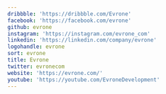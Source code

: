 ```yaml
---
dribbble: 'https://dribbble.com/Evrone'
facebook: 'https://facebook.com/evrone'
github: evrone
instagram: 'https://instagram.com/evrone_com'
linkedin: 'https://linkedin.com/company/evrone'
logohandle: evrone
sort: evrone
title: Evrone
twitter: evronecom
website: 'https://evrone.com/'
youtube: 'https://youtube.com/EvroneDevelopment'
---
```


